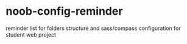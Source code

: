 # noob-config-reminder
reminder list for folders structure and sass/compass configuration for student web project
